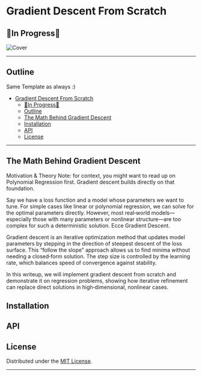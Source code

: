 # Gradient Descent From Scratch

## 🚧In Progress🚧

![Cover](img.jpg)

---

## Outline

Same Template as always :)

- [Gradient Descent From Scratch](#gradient-descent-from-scratch)
  - [🚧In Progress🚧](#in-progress)
  - [Outline](#outline)
  - [The Math Behind Gradient Descent](#the-math-behind-gradient-descent)
  - [Installation](#installation)
  - [API](#api)
  - [License](#license)

---

## The Math Behind Gradient Descent

Motivation & Theory
Note: for context, you might want to read up on Polynomial Regression first. Gradient descent builds directly on that foundation.

Say we have a loss function and a model whose parameters we want to tune. For simple cases like linear or polynomial regression, we can solve for the optimal parameters directly. However, most real‑world models—especially those with many parameters or nonlinear structure—are too complex for such a deterministic solution. Ecce Gradient Descent.

Gradient descent is an iterative optimization method that updates model parameters by stepping in the direction of steepest descent of the loss surface. This “follow the slope” approach allows us to find minima without needing a closed‑form solution. The step size is controlled by the learning rate, which balances speed of convergence against stability.

In this writeup, we will implement gradient descent from scratch and demonstrate it on regression problems, showing how iterative refinement can replace direct solutions in high‑dimensional, nonlinear cases.


## Installation

## API

## License

Distributed under the [MIT License](LICENSE).

---
